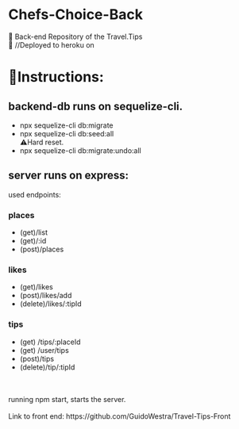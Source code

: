 # Chefs-Choice-Back
:deciduous_tree: Back-end Repository of the Travel.Tips <br />
:checkered_flag: //Deployed to heroku on <br />
# :wrench:Instructions: 
## backend-db runs on sequelize-cli. 
- npx sequelize-cli db:migrate
- npx sequelize-cli db:seed:all <br/>
:warning:Hard reset.
- npx sequelize-cli db:migrate:undo:all<br/>
## server runs on express: 
used endpoints: 
### places <br />
  - (get)/list  <br />
  - (get)/:id   <br />
  - (post)/places <br />
### likes <br />
  - (get)/likes <br />
  - (post)/likes/add <br />
  - (delete)/likes/:tipId <br />
### tips <br />
  - (get) /tips/:placeId <br />
  - (get) /user/tips    <br />
  - (post)/tips         <br />
  - (delete)/tip/:tipId <br />
<br />
<br />
running npm start, starts the server. 
<br />
<br />
Link to front end: https://github.com/GuidoWestra/Travel-Tips-Front
